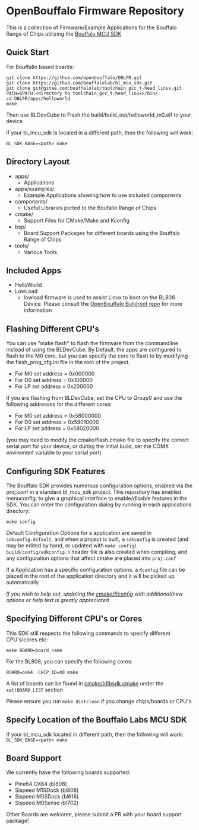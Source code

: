 # OpenBouffalo Firmware Repository

This is a collection of Firmware/Example Applications for the Bouffalo Range of Chips utilizing the [Bouffalo MCU SDK](https://github.com/bouffalolab/bl_mcu_sdk/) 


## Quick Start
For Bouffallo based boards:
```
git clone https://github.com/openbouffalo/OBLFR.git
git clone https://github.com/bouffalolab/bl_mcu_sdk.git
git clone git@gitee.com:bouffalolab/toolchain_gcc_t-head_linux.git
PATH=$PATH:<directory to toolchain_gcc_t-head_linux>/bin/
cd OBLFR/apps/helloworld
make
```
Then use BLDevCube to Flash the build/build_out/helloworld_m0.elf to your device

if your bl_mcu_sdk is located in a different path, then the following will work:

```BL_SDK_BASE=<path> make```

## Directory Layout
* apps/
	* Applications
* apps/examples/
	* Example Applications showing how to use included components
* components/
	* Useful Libraries ported to the Boufallo Range of Chips
* cmake/
	* Support Files for CMake/Make and Kconfig
* bsp/
	* Board Support Packages for different boards using the Bouffalo Range of Chips
* tools/
	* Various Tools 

## Included Apps
* HelloWorld
* LowLoad
	* lowload firmware is used to assist Linux to boot on the BL808 Device. Please consult the [OpenBouffalo Buildroot repo](https://github.com/openbouffalo/buildroot_bouffalo) for more information


## Flashing Different CPU's
You can use "make flash" to flash the firmware from the commandline instead of using the BLDevCube. By Default, the apps are configured to flash to the M0 core, but you can specify the core to flash to by modifying the flash_prog_cfg.ini file in the root of the project.
* For M0 set address = 0x000000
* For D0 set address = 0x100000
* For LP set address = 0x200000

If you are flashing from BLDevCube, set the CPU to Group0 and use the following addresses for the different cores:
* For M0 set address = 0x58000000
* For D0 set address = 0x58010000
* For LP set address = 0x58020000

(you may need to modify the cmake/flash.cmake file to specify the correct serial port for your device, or during the initial build, set the COMX enviroment variable to your serial port)

## Configuring SDK Features

The Bouffalo SDK provides numerous configuration options, enabled via the proj.conf in a standard bl_mcu_sdk project. This repository has enabled menuconfig, to give a graphical interface to enable/disable features in the SDK. You can enter the configuration dialog by running in each applications directory: 
```
make config
``` 


Default Configuration Options for a application are saved in ```sdkconfig.default```, and when a project is built, a ```sdkconfig``` is created (and may be edited by hand, or updated with ```make config```). 
```build/config/sdkconfig.h``` header file is also created when compiling, and any configuration options that affect cmake are placed into ```proj.conf```

If a Application has a specific configuration options, a ```Kconfig``` file can be placed in the root of the application directory and it will be picked up automatically

*If you wish to help out, updating the [cmake/Kconfig](cmake/Kconfig)  with additional/new options or help text is greatly appreciated*

## Specifying Different CPU's or Cores

This SDK still respects the following commands to specify different CPU's/cores etc:
```
make BOARD=board_name
```
For the BL808, you can specify the following cores:
``` 
BOARD=ox64  CHIP_ID=m0 make
```

A list of boards can be found in [cmake/bflbsdk.cmake](cmake/bflbsdk.cmake) under the ```set(BOARD_LIST``` section

Please ensure you run ```make distclean``` if you change chips/boards or CPU's

## Specify Location of the Bouffalo Labs MCU SDK

If your bl_mcu_sdk located in different path, then the following will work:
```BL_SDK_BASE=<path> make```

## Board Support

We currently have the following boards supported:
* Pine64 OX64 (bl808)
* Sispeed M1SDock (bl808)
* Sispeed M0SDock (bl616)
* Sispeed M0Sense (bl702)

Other Boards are welcome, please submit a PR with your board support package!

